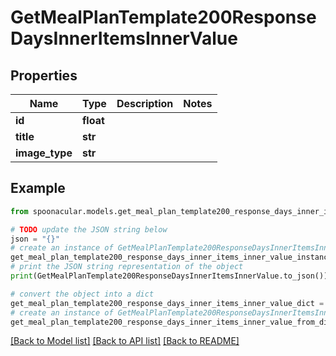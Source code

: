 # GetMealPlanTemplate200ResponseDaysInnerItemsInnerValue


## Properties

Name | Type | Description | Notes
------------ | ------------- | ------------- | -------------
**id** | **float** |  | 
**title** | **str** |  | 
**image_type** | **str** |  | 

## Example

```python
from spoonacular.models.get_meal_plan_template200_response_days_inner_items_inner_value import GetMealPlanTemplate200ResponseDaysInnerItemsInnerValue

# TODO update the JSON string below
json = "{}"
# create an instance of GetMealPlanTemplate200ResponseDaysInnerItemsInnerValue from a JSON string
get_meal_plan_template200_response_days_inner_items_inner_value_instance = GetMealPlanTemplate200ResponseDaysInnerItemsInnerValue.from_json(json)
# print the JSON string representation of the object
print(GetMealPlanTemplate200ResponseDaysInnerItemsInnerValue.to_json())

# convert the object into a dict
get_meal_plan_template200_response_days_inner_items_inner_value_dict = get_meal_plan_template200_response_days_inner_items_inner_value_instance.to_dict()
# create an instance of GetMealPlanTemplate200ResponseDaysInnerItemsInnerValue from a dict
get_meal_plan_template200_response_days_inner_items_inner_value_from_dict = GetMealPlanTemplate200ResponseDaysInnerItemsInnerValue.from_dict(get_meal_plan_template200_response_days_inner_items_inner_value_dict)
```
[[Back to Model list]](../README.md#documentation-for-models) [[Back to API list]](../README.md#documentation-for-api-endpoints) [[Back to README]](../README.md)


